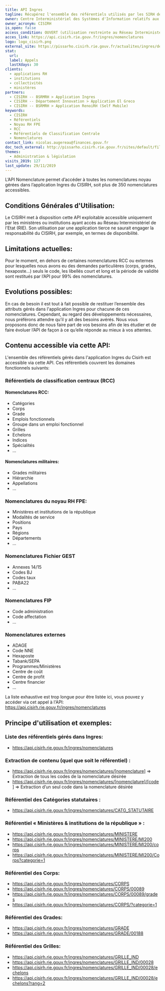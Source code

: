 ```yaml
---
title: API Ingres
tagline: Récupérez l'ensemble des référentiels utilisés par les SIRH de la Fonction Publique d'Etat
owner: Centre Interministériel des Systèmes d'Information relatifs aux Ressources Humaines
owner_acronym: CISIRH
is_open: false
access_condition: OUVERT (utilisation restreinte au Réseau Interministériel de l'Etat (RIE))
acces_link: https://api.cisirh.rie.gouv.fr/ingres/nomenclatures
logo: logo_cisirh.png
external_site: https://pissarho.cisirh.rie.gouv.fr/actualites/ingres/deploiement-de-deux-api-sur-lapplication-ingres
stat:
  url:
  label: Appels
  lastXdays: 30
clients:
  - applications RH
  - institutions
  - collectivités
  - ministères
partners:
  - CISIRH -- BSRMRH > Application Ingres
  - CISIRH -- Département Innovation > Application El Greco
  - CISIRH -- BSRMRH > Application RenoiRH (Self Mobile)
keywords:
  - CISIRH
  - Référentiels
  - Noyau RH FPE
  - RCC
  - Référentiels de Classification Centrale
  - Nomenclatures
contact_link: nicolas.augereau@finances.gouv.fr
doc_tech_external: http://pissarho.cisirh.rie.gouv.fr/sites/default/files/2019-10/INGRES-PIL-API%20Nomenclatures%20Ingres_%20%280_7%29.pptx
themes:
  - Administration & législation
visits_2019: 127
last_update: 29/11/2019
---
```


L’API Nomenclature permet d’accéder à toutes les nomenclatures noyau gérées dans l’application Ingres du CISIRH, soit plus de 350 nomenclatures accessibles.

## Conditions Générales d'Utilisation:

Le CISIRH met à disposition cette API exploitable accessible uniquement par les ministères ou institutions ayant accès au Réseau Interministériel de l'Etat (RIE).
Son utilisation par une application tierce ne saurait engager la responsabilité du CISIRH, par exemple, en termes de disponibilité.

## Limitations actuelles:

Pour le moment, en dehors de certaines nomenclatures RCC ou externes pour lesquelles nous avons eu des demandes particulières (corps, grades, hexaposte…) seuls le code, les libellés court et long et la période de validité sont restitués par l’API pour 99% des nomenclatures.

## Evolutions possibles:

En cas de besoin il est tout à fait possible de restituer l’ensemble des attributs gérés dans l'application Ingres pour chacune de ces nomenclatures. Cependant, au regard des développements nécessaires, nous préférons attendre qu’il y ait des besoins avérés.
Nous vous proposons donc de nous faire part de vos besoins afin de les étudier et de faire évoluer l’API de façon à ce qu’elle réponde au mieux à vos attentes.

## Contenu accessible via cette API:

L'ensemble des référentiels gérés dans l'application Ingres du Cisirh est accessible via cette API.
Ces référentiels couvrent les domaines fonctionnels suivants:

### Référentiels de classification centraux (RCC)

#### Nomenclatures RCC:

- Catégories
- Corps
- Grade
- Emplois fonctionnels
- Groupe dans un emploi fonctionnel
- Grilles
- Echelons
- Indices
- Spécialités
- ...

#### Nomenclatures militaires:

- Grades militaires
- Hiérarchie
- Appellations
- ...

### Nomenclatures du noyau RH FPE:

- Ministères et institutions de la république
- Modalités de service
- Positions
- Pays
- Régions
- Départements
- ...

### Nomenclatures Fichier GEST

- Annexes 14/15
- Codes BJ
- Codes taux
- PABA22
- ...

### Nomenclatures FIP

- Code administration
- Code affectation
- ...

### Nomenclatures externes

- ADAGE
- Code NNE
- Hexaposte
- Tabank/SEPA
- Programmes/Ministères
- Centre de coût
- Centre de profit
- Centre financier
- ...

La liste exhaustive est trop longue pour être listée ici, vous pouvez y accéder via cet appel à l'API:
https://api.cisirh.rie.gouv.fr/ingres/nomenclatures

## Principe d'utilisation et exemples:

### Liste des référentiels gérés dans Ingres:

- https://api.cisirh.rie.gouv.fr/ingres/nomenclatures

### Extraction de contenu (quel que soit le référentiel) :

- https://api.cisirh.rie.gouv.fr/ingres/nomenclatures/[nomenclature] => Extraction de tous les codes de la nomenclature désirée
- https://api.cisirh.rie.gouv.fr/ingres/nomenclatures/[nomenclature]/[code] => Extraction d’un seul code dans la nomenclature désirée

### Référentiel des Catégories statutaires :

- https://api.cisirh.rie.gouv.fr/ingres/nomenclatures/CATG_STATUTAIRE

### Référentiel « Ministères & institutions de la république » :

- https://api.cisirh.rie.gouv.fr/ingres/nomenclatures/MINISTERE
- https://api.cisirh.rie.gouv.fr/ingres/nomenclatures/MINISTERE/MI200
- https://api.cisirh.rie.gouv.fr/ingres/nomenclatures/MINISTERE/MI200/corps
- https://api.cisirh.rie.gouv.fr/ingres/nomenclatures/MINISTERE/MI200/Corps?categorie=1

### Référentiel des Corps:

- https://api.cisirh.rie.gouv.fr/ingres/nomenclatures/CORPS
- https://api.cisirh.rie.gouv.fr/ingres/nomenclatures/CORPS/00089
- https://api.cisirh.rie.gouv.fr/ingres/nomenclatures/CORPS/00089/grades
- https://api.cisirh.rie.gouv.fr/ingres/nomenclatures/CORPS/?categorie=1

### Référentiel des Grades:

- https://api.cisirh.rie.gouv.fr/ingres/nomenclatures/GRADE
- https://api.cisirh.rie.gouv.fr/ingres/nomenclatures/GRADE/00188

### Référentiel des Grilles:

- https://api.cisirh.rie.gouv.fr/ingres/nomenclatures/GRILLE_IND
- https://api.cisirh.rie.gouv.fr/ingres/nomenclatures/GRILLE_IND/00028
- https://api.cisirh.rie.gouv.fr/ingres/nomenclatures/GRILLE_IND/00028/echelons
- https://api.cisirh.rie.gouv.fr/ingres/nomenclatures/GRILLE_IND/00028/echelons?rang=2
